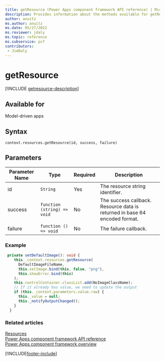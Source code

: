 ```yaml
---
title: getResource (Power Apps component framework API reference) | Microsoft Docs
description: Provides information about the methods available for getResource.
author: anuitz
ms.author: anuitz
ms.date: 05/27/2022
ms.reviewer: jdaly
ms.topic: reference
ms.subservice: pcf
contributors:
 - JimDaly
---
```


# getResource

[!INCLUDE [getresource-description](includes/getresource-description.md)]

## Available for 

Model-driven apps

## Syntax

`context.resources.getResource(id, success, failure)`

## Parameters

| Parameter Name|Type|Required|Description|
| ------------- |----|--------|-----------|
|id|`String`|Yes|The resource string identifier.|
|success|`function (string) => void`|No|The success callback. Resource data is returned in base 64 encoded format.|
|failure|`function () => void`|No|The failure callback.|

### Example

```TypeScript
 private setDefaultImage(): void {
    this._context.resources.getResource(
      DefaultImageFileName,
      this.setImage.bind(this, false, "png"),
      this.showError.bind(this)
    );
    this.controlContainer.classList.add(NoImageClassName);
    // If it already has value, we need to update the output
    if (this._context.parameters.value.raw) {
      this._value = null;
      this._notifyOutputChanged();
    }
  }
```

### Related articles

[Resources](../resources.md)<br/>
[Power Apps component framework API reference](../../reference/index.md)<br/>
[Power Apps component framework overview](../../overview.md)

[!INCLUDE[footer-include](../../../../includes/footer-banner.md)]
